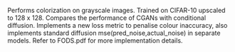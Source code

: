 Performs colorization on grayscale images. Trained on CIFAR-10 upscaled to 128 x 128. Compares the performance of CGANs with conditional diffusion. Implements a new loss metric to penalise colour inaccuracy, also implements standard diffusion mse(pred_noise,actual_noise) in separate models. Refer to FODS.pdf for more implementation details. 
